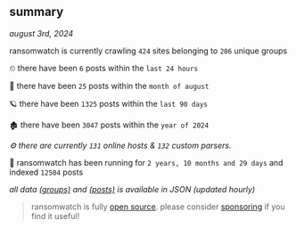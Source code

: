 
## summary
_august 3rd, 2024_

ransomwatch is currently crawling `424` sites belonging to `206` unique groups

⏲ there have been `6` posts within the `last 24 hours`

🦈 there have been `25` posts within the `month of august`

🪐 there have been `1325` posts within the `last 90 days`

🏚 there have been `3047` posts within the `year of 2024`

_⚙️ there are currently `131` online hosts & `132` custom parsers._

🦕 ransomwatch has been running for `2 years, 10 months and 29 days` and indexed `12504` posts

_all data  [(groups)](http://ransomwhat.telemetry.ltd/groups) and [(posts)](http://ransomwhat.telemetry.ltd/posts) is available in JSON (updated hourly)_

> ransomwatch is fully [open source](https://github.com/joshhighet/ransomwatch#ransomwatch--). please consider [sponsoring](https://github.com/sponsors/joshhighet) if you find it useful!
